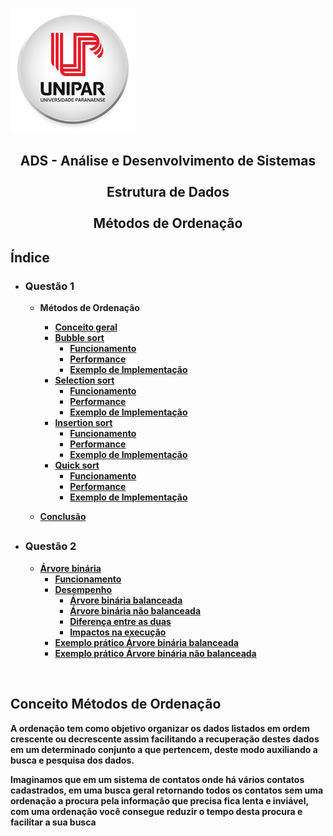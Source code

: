 ![Alt text ](/img/unipar.png "teste") 
<div align='center'><b><h2>ADS - Análise e Desenvolvimento de Sistemas
<b><br><br>Estrutura de Dados 
<br><br>Métodos de Ordenação</center></h2></div>


<h2>Índice</h2>

 - <h3>Questão 1</h3>

    - Métodos de Ordenação
	    - [Conceito geral]( #Conceito)
	    - [Bubble sort](Methods/BubbleSort.md)
		    - [Funcionamento]()
		    - [Performance]()
		    - [Exemplo de Implementação]()
	    - [Selection sort](Methods/SelectionSort.md)
		    - [Funcionamento]()
		    - [Performance]()
		    - [Exemplo de Implementação]()
	    - [Insertion sort](Methods/InsertionSort.md)
		    - [Funcionamento]()
		    - [Performance]()
		    - [Exemplo de Implementação]()
	    - [Quick sort](Methods/QuickSort.md)
		    - [Funcionamento]()
		    - [Performance]()
		    - [Exemplo de Implementação]()

	 - [Conclusão]()
	 ##
		 
- <h3>Questão 2</h3>

	 - [Árvore binária]()
		 - [Funcionamento]()
		 - [Desempenho ]()
			 - [Árvore binária balanceada]()
			 - [Árvore binária não balanceada]()
			 - [Diferença entre as duas]()
			 - [Impactos na execução]()
		- [Exemplo prático Árvore binária balanceada]()
		- [Exemplo prático Árvore binária não balanceada]()

<br>


 ## Conceito Métodos de Ordenação</div>
<p>	A ordenação tem como objetivo organizar os dados listados em ordem crescente ou decrescente assim facilitando a recuperação destes dados em um determinado conjunto a que pertencem, deste modo auxiliando a busca e pesquisa dos dados.</p>
	<p>Imaginamos que em um sistema de contatos onde há vários contatos cadastrados, em uma busca geral retornando todos os contatos sem uma ordenação a procura pela informação que precisa fica lenta e inviável, com uma ordenação você consegue reduzir o tempo desta procura e facilitar a sua busca</p>
		  

	  

<!--stackedit_data:
eyJoaXN0b3J5IjpbMTA0NzU5MDExNCwtMTcwODU5ODgyMCw3Mj
I2ODc5MDAsLTE2MTU0OTUyNjMsLTE0MDg2MjEyNTksMTc1MDUz
NTcwMSwxMTg4NTA4NzU5LC0xMTI4MTI2NjE1LDE0MzIzNzU0NT
gsMTY3MzExNzQ3MiwtNjM1MDg4MDQ0LDE2MTkwODMzODIsMTQ4
MjU1MTExNSwxMTY4MTE2NTIsOTk5MjU4NjU1LC0zMzI0NTUzNj
NdfQ==
-->